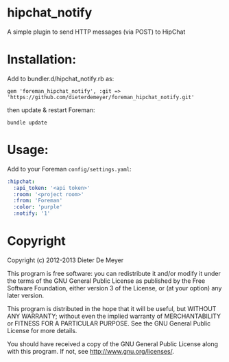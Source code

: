 # hipchat\_notify

A simple plugin to send HTTP messages (via POST) to HipChat

# Installation:

Add to bundler.d/hipchat_notify.rb as:

    gem 'foreman_hipchat_notify', :git => 'https://github.com/dieterdemeyer/foreman_hipchat_notify.git'

then update & restart Foreman:

    bundle update

# Usage:


Add to your Foreman `config/settings.yaml`:

```yaml
:hipchat:
  :api_token: '<api token>'
  :room: '<project room>'
  :from: 'Foreman'
  :color: 'purple'
  :notify: '1'
```

# Copyright

Copyright (c) 2012-2013 Dieter De Meyer

This program is free software: you can redistribute it and/or modify
it under the terms of the GNU General Public License as published by
the Free Software Foundation, either version 3 of the License, or
(at your option) any later version.

This program is distributed in the hope that it will be useful,
but WITHOUT ANY WARRANTY; without even the implied warranty of
MERCHANTABILITY or FITNESS FOR A PARTICULAR PURPOSE.  See the
GNU General Public License for more details.

You should have received a copy of the GNU General Public License
along with this program.  If not, see <http://www.gnu.org/licenses/>.

